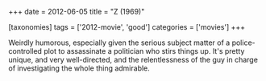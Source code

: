+++
date = 2012-06-05
title = "Z (1969)"

[taxonomies]
tags = ['2012-movie', 'good']
categories = ['movies']
+++

Weirdly humorous, especially given the serious subject matter of a
police-controlled plot to assassinate a politician who stirs things up.
It\'s pretty unique, and very well-directed, and the relentlessness of
the guy in charge of investigating the whole thing admirable.
